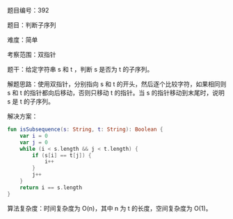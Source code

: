 题目编号：392

题目：判断子序列

难度：简单

考察范围：双指针

题干：给定字符串 s 和 t ，判断 s 是否为 t 的子序列。

解题思路：使用双指针，分别指向 s 和 t 的开头，然后逐个比较字符，如果相同则 s 和 t 的指针都向后移动，否则只移动 t 的指针。当 s 的指针移动到末尾时，说明 s 是 t 的子序列。

解决方案：

```kotlin
fun isSubsequence(s: String, t: String): Boolean {
    var i = 0
    var j = 0
    while (i < s.length && j < t.length) {
        if (s[i] == t[j]) {
            i++
        }
        j++
    }
    return i == s.length
}
```

算法复杂度：时间复杂度为 O(n)，其中 n 为 t 的长度，空间复杂度为 O(1)。